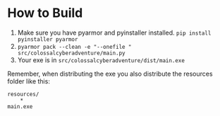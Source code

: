 # How to Build
1. Make sure you have pyarmor and pyinstaller installed. `pip install pyinstaller pyarmor`
2. `pyarmor pack --clean -e "--onefile " src/colossalcyberadventure/main.py`
3. Your exe is in `src/colossalcyberadventure/dist/main.exe`

Remember, when distributing the exe you also distribute the resources folder like this:
```
resources/
    *
main.exe
```
